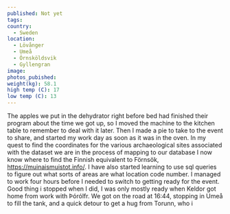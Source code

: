 ```yaml
---
published: Not yet
tags:
country:
  - Sweden
location:
  - Lövånger
  - Umeå
  - Örnsköldsvik 
  - Gyllengran 
image:
photos_pubished:
weight(kg): 58.1
high temp (C): 17
low temp (C): 13
---
```

The apples we put in the dehydrator right before bed had finished their program about the time we got up, so I moved the machine to the kitchen table to remember to deal with it later. Then I made a pie to take to the event to share, and started my work day as soon as it was in the oven.
In my quest to find the coordinates for the various archaeological sites associated with the dataset we are in the process of mapping to our database I now know where to find the Finnish equivalent to Förnsök, https://muinaismuistot.info/. I have also started learning to use sql queries to figure out what sorts of areas are what location code number.
I managed to work four hours before I needed to switch to getting ready for the event. 
Good thing i stopped when I did, I was only mostly ready when Keldor got home from work with Þórólfr. We got on the road at 16:44, stopping in Umeå to fill the tank, and a quick detour to get a hug from Torunn, who i